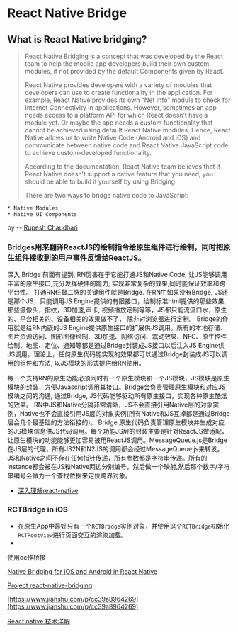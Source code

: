 # React Native Bridge

## What is React Native bridging?

> React Native Bridging is a concept that was developed by the React team to help the mobile app developers build their own custom modules, if not provided by the default Components given by React.
> 
> React Native provides developers with a variety of modules that developers can use to create functionality in the application. For example, React Native provides its own “Net Info” module to check for Internet Connectivity in applications. However, sometimes an app needs access to a platform API for which React doesn’t have a module yet. Or maybe the app needs a custom functionality that cannot be achieved using default React Native modules.
Hence, React Native allows us to write Native Code (Android and iOS) and communicate between native code and React Native JavaScript code to achieve custom-developed functionality.
> 
> According to the documentation, React Native team believes that if React Native doesn’t support a native feature that you need, you should be able to build it yourself by using Bridging.
> 
> There are two ways to bridge native code to JavaScript:
> 
	* Native Modules
	* Native UI Components

by -- [Rupesh Chaudhari](https://medium.com/simform-engineering/bridging-for-ios-and-android-in-react-native-64b8ce60a8c2)

### Bridges用来翻译ReactJS的绘制指令给原生组件进行绘制，同时把原生组件接收到的用户事件反馈给ReactJS。

深入 Bridge 前面有提到, RN厉害在于它能打通JS和Native Code, 让JS能够调用丰富的原生接口,充分发挥硬件的能力, 实现非常复杂的效果,同时能保证效率和跨平台性。
打通RN任督二脉的关键组件就是Bridge. 在RN中如果没有Bridge, JS还是那个JS，只能调用JS Engine提供的有限接口，绘制标准html提供的那些效果,那些摄像头，指纹，3D加速,声卡, 视频播放定制等等，JS都只能流流口水，原生的、平台相关的、设备相关的效果做不了， 除非对浏览器进行定制。
Bridge的作用就是给RN内嵌的JS Engine提供原生接口的扩展供JS调用。所有的本地存储、图片资源访问、图形图像绘制、3D加速、网络访问、震动效果、NFC、原生控件绘制、地图、定位、通知等都是通过Bridge封装成JS接口以后注入JS Engine供JS调用。理论上，任何原生代码能实现的效果都可以通过Bridge封装成JS可以调用的组件和方法, 以JS模块的形式提供给RN使用。

每一个支持RN的原生功能必须同时有一个原生模块和一个JS模块，JS模块是原生模块的封装，方便Javascript调用其接口。Bridge会负责管理原生模块和对应JS模块之间的沟通, 通过Bridge, JS代码能够驱动所有原生接口，实现各种原生酷炫的效果。
RN中JS和Native分隔非常清晰，JS不会直接引用Native层的对象实例，Native也不会直接引用JS层的对象实例(所有Native和JS互掉都是通过Bridge层会几个最基础的方法衔接的)。
Bridge 原生代码负责管理原生模块并生成对应的JS模块信息供JS代码调用。每个功能JS层的封装主要是针对ReactJS做适配，让原生模块的功能能够更加容易被用ReactJS调用。MessageQueue.js是Bridge在JS层的代理，所有JS2N和N2JS的调用都会经过MessageQueue.js来转发。JS和Native之间不存在任何指针传递，所有参数都是字符串传递。所有的instance都会被在JS和Native两边分别编号，然后做一个映射,然后那个数字/字符串编号会做为一个查找依据来定位跨界对象。

- [深入理解react-native](http://blog.ilibrary.me/2016/12/25/react-native-internal#react-native-架构)


### RCTBridge in iOS

* 在原生App中最好只有一个`RCTBridge`实例对象，并使用这个`RCTBridge`初始化`RCTRootView`进行页面交互的渲染加载。
* 

使用oc作桥接




[Native Bridging for iOS and Android in React Native](https://medium.com/simform-engineering/bridging-for-ios-and-android-in-react-native-64b8ce60a8c2)

[Project react-native-bridging ](https://github.com/mobile-simformsolutions/react-native-bridging)

[https://www.jianshu.com/p/cc39a8964269](https://www.jianshu.com/p/cc39a8964269)

[React native 技术详解](https://www.lumin.tech)